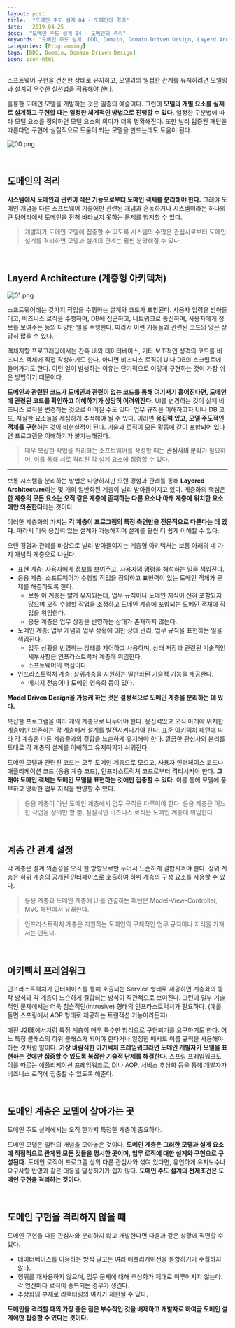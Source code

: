 ```yaml
---
layout: post
title:  "도메인 주도 설계 04 - 도메인의 격리"
date:   2019-04-25
desc:  "도메인 주도 설계 04 - 도메인의 격리"
keywords: "도메인 주도 설계, DDD, Domain, Domain Driven Design, Layerd Architecture"
categories: [Programming]
tags: [DDD, Domain, Domain Driven Design]
icon: icon-html
---
```


소프트웨어 구현을 건전한 상태로 유지하고, 모델과의 밀접한 관계를 유지하려면 모델링과 설계의 우수한 실천법을 적용해야 한다.

훌륭한 도메인 모델을 개발하는 것은 일종의 예술이다. 그런데 **모델의 개별 요소를 실제로 설계하고 구현할 때는 일정한 체계적인 방법으로 진행할 수 있다.** 일정한 구분법에 따라 모델 요소를 정의하면 모델 요소의 의미가 더욱 명확해진다. 또한 널리 입증된 패턴을 따른다면 구현에 실질적으로 도움이 되는 모델을 만드는데도 도움이 된다.

![00.png](/static/assets/img/blog/programming/2019-04-25-domain_driven_design_04/00.png)

<br>

## 도메인의 격리

**시스템에서 도메인과 관련이 적은 기능으로부터 도메인 객체를 분리해야 한다.** 그래야 도메인 개념을 다른 소프트웨어 기술에만 관련된 개념과 혼동하거나 시스템이라는 하나의 큰 덩어리에서 도메인을 전혀 바라보지 못하는 문제를 방지할 수 있다.

> 개발자가 도메인 모델에 집중할 수 있도록 시스템의 수많은 관심사로부터 도메인 설계를 격리하면 모델과 설계의 관계는 훨씬 분명해질 수 있다.

<br>

## Layerd Architecture (계층형 아키텍처)

![01.png](/static/assets/img/blog/programming/2019-04-25-domain_driven_design_04/01.png)

소프트웨어에는 갖가지 작업을 수행하는 설계와 코드가 포함된다. 사용자 입력을 받아들이고, 비즈니스 로직을 수행하며, DB에 접근하고, 네트워크로 통신하며, 사용자에게 정보를 보여주는 등의 다양한 일을 수행한다. 따라서 이런 기능들과 관련된 코드의 양은 상당히 많을 수 있다.

객체지향 프로그래밍에서는 간혹 UI와 데이터베이스, 기타 보조적인 성격의 코드를 비즈니스 객체에 직접 작성하기도 한다. 아니면 비즈니스 로직이 UI나 DB의 스크립트에 들어가기도 한다. 이런 일이 발생하는 이유는 단기적으로 이렇게 구현하는 것이 가장 쉬운 방법이기 때문이다.

**도메인과 관련된 코드가 도메인과 관련이 없는 코드를 통해 여기저기 흩어진다면, 도메인에 관련된 코드를 확인하고 이해하기가 상당히 어려워진다.** UI를 변경하는 것이 실제 비즈니스 로직을 변경하는 것으로 이어질 수도 있다. 업무 규칙을 이해하고자 UI나 DB 코드, 자잘한 요소들을 세심하게 추적해야 될 수 있다. 이러면 **응집력 있고, 모델 주도적인 객체를 구현**하는 것이 비현실적이 된다. 기술과 로직이 모든 활동에 같이 포함되어 있다면 프로그램을 이해하기가 불가능해진다.

> 매우 복잡한 작업을 처리하는 소프트웨어를 작성할 때는 **관심사의 분리**가 필요하며, 이를 통해 서로 격리된 각 설계 요소에 집중할 수 있다.

---

보통 시스템을 분리하는 방법은 다양하지만 오랜 경험과 관례를 통해 **Layered Architecture**라는 몇 개의 일반화된 계층이 널리 받아들여지고 있다. 계층화의 핵심은 **한 계층의 모든 요소는 오직 같은 계층에 존재하는 다른 요소나 아래 계층에 위치한 요소에만 의존한다**라는 것이다. 

이러한 계층화의 가치는 **각 계층이 프로그램의 특정 측면만을 전문적으로 다룬다는 데 있다.** 따라서 더욱 응집력 있는 설계가 가능해지며 설계를 훨씬 더 쉽게 이해할 수 있다.

오랜 경험과 관례를 바탕으로 널리 받아들여지는 계층형 아키텍처는 보통 아래의 네 가지 개념적 계층으로 나뉜다.

* 표현 계층: 사용자에게 정보를 보여주고, 사용자의 명령을 해석하는 일을 책임진다.
* 응용 계층: 소프트웨어가 수행할 작업을 정의하고 표현력이 있는 도메인 객체가 문제를 해결하도록 한다.
  * 보통 이 계층은 얇게 유지되는데, 업무 규칙이나 도메인 지식이 전혀 포함되지 않으며 오직 수행할 작업을 조정하고 도메인 계층에 포함되는 도메인 객체에 작업을 위임한다.
  * 응용 계층은 업무 상황을 반영하는 상태가 존재하지 않는다.
* 도메인 계층: 업무 개념과 업무 상황에 대한 상태 관리, 업무 규칙을 표현하는 일을 책임진다.
  * 업무 상황을 반영하는 상태를 제어하고 사용하며, 상태 저장과 관련된 기술적인 세부사항은 인프라스트럭처 계층에 위임한다.
  * 소프트웨어의 핵심이다.
* 인프라스트럭처 계층: 상위계층을 지원하는 일반화된 기술적 기능을 제공한다.
  * 메시지 전송이나 도메인 영속화 등이 있다.

**Model Driven Design을 가능케 하는 것은 결정적으로 도메인 계층을 분리하는 데 있다.**

복잡한 프로그램을 여러 개의 계층으로 나누어야 한다. 응집력있고 오직 아래에 위치한 계층에만 의존하는 각 계층에서 설계를 발전시켜나가야 한다. 표준 아키텍처 패턴에 따라 각 계층은 다른 계층들과의 결합을 느슨하게 유지해야 한다. 깔끔한 관심사의 분리를 토대로 각 계층의 설계를 이해하고 유지하기가 쉬워진다.

도메인 모델과 관련된 코드는 모두 도메인 계층으로 모으고, 사용자 인터페이스 코드나 애플리케이션 코드 (응용 계층 코드), 인프라스트럭처 코드로부터 격리시켜야 한다. **그래야 도메인 객체는 도메인 모델을 표현하는 것에만 집중할 수 있다.** 이를 통헤 모델에 풍부하고 명확한 업무 지식을 반영할 수 있다.

> 응용 계층이 아닌 도메인 계층에서 업무 규칙을 다루어야 한다. 응용 계층은 어느 한 작업을 정의만 할 뿐, 실질적인 비즈니스 로직은 도메인 계층에 위임한다.

<br>

## 계층 간 관계 설정

각 계층은 설계 의존성을 오직 한 방향으로만 두어서 느슨하게 결합시켜야 한다. 상위 계층은 하위 계층의 공개된 인터페이스로 호출하여 하위 계층의 구성 요소를 사용할 수 있다.

> 응용 계층과 도메인 계층에 UI를 연결하는 패턴은 Model-View-Controller, MVC 패턴에서 유래한다. 

> 인프라스트럭처 계층은 지원하는 도메인의 구체적인 업무 규칙이나 지식을 가져서는 안된다.

<br>

## 아키텍처 프레임워크

인프라스트럭처가 인터페이스를 통해 호출되는 Service 형태로 제공하면 계층화의 동작 방식과 각 계층이 느슨하게 결합되는 방식이 직관적으로 보여진다. 그런데 일부 기술적인 문제에서는 더욱 침습적인(intrusive) 형태의 인프라스트럭처가 필요하다. (예를 들면 스프링에서 AOP 형태로 제공하는 트랜잭션 기능이라든지)

예전 J2EE에서처럼 특정 계층이 매우 특수한 방식으로 구현되기를 요구하기도 한다. 어느 특정 클래스의 하위 클래스가 되어야 한다거나 일정한 메서드 이름 규칙을 사용해야 하는 것처럼 말이다. **가장 바람직한 아키텍처 프레임워크라면 도메인 개발자가 모델을 표현하는 것에만 집중할 수 있도록 복잡한 기술적 난제를 해결한다.** 스프링 프레임워크도 이를 따르는 애플리케이션 프레임워크로, DI나 AOP, 서비스 추상화 등을 통해 개발자가 비즈니스 로직에 집중할 수 있도록 해준다.

<br>

## 도메인 계층은 모델이 살아가는 곳

도메인 주도 설계에서는 오직 한가지 특정한 계층이 중요하다.

도메인 모델은 일련의 개념을 모아놓은 것이다. **도메인 계층은 그러한 모델과 설계 요소에 직접적으로 관계된 모든 것들을 명시한 곳이며, 업무 로직에 대한 설계와 구현으로 구성된다.** 도메인 로직이 프로그램 상의 다른 관심사와 섞여 있다면, 유연하게 유지보수나 요구사항 반영과 같은 대응을 달성하기가 쉽지 않다. **도메인 주도 설계의 전제조건은 도메인 구현을 격리하는 것이다.**

<br>

## 도메인 구현을 격리하지 않을 때

도메인 구현을 다른 관심사와 분리하지 않고 개발한다면 다음과 같은 상황에 직면할 수 있다.

* 데이터베이스를 이용하는 방식 말고는 여러 애플리케이션을 통합하기가 수월하지 않다.
* 행위를 재사용하지 않으며, 업무 문제에 대해 추상화가 제대로 이루어지지 않는다. 각 연산마다 로직이 중복되는 경우가 생긴다.
* 추상화의 부재로 리팩터링의 여지가 제한될 수 있다.

**도메인을 격리할 때의 가장 좋은 점은 부수적인 것을 배제하고 개발자로 하여금 도메인 설계에만 집중할 수 있다는 것이다.**